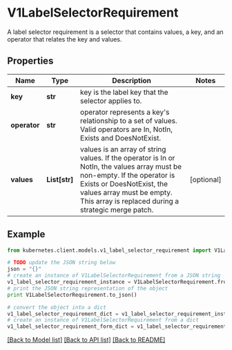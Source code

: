 # V1LabelSelectorRequirement

A label selector requirement is a selector that contains values, a key, and an operator that relates the key and values.

## Properties
Name | Type | Description | Notes
------------ | ------------- | ------------- | -------------
**key** | **str** | key is the label key that the selector applies to. | 
**operator** | **str** | operator represents a key&#39;s relationship to a set of values. Valid operators are In, NotIn, Exists and DoesNotExist. | 
**values** | **List[str]** | values is an array of string values. If the operator is In or NotIn, the values array must be non-empty. If the operator is Exists or DoesNotExist, the values array must be empty. This array is replaced during a strategic merge patch. | [optional] 

## Example

```python
from kubernetes.client.models.v1_label_selector_requirement import V1LabelSelectorRequirement

# TODO update the JSON string below
json = "{}"
# create an instance of V1LabelSelectorRequirement from a JSON string
v1_label_selector_requirement_instance = V1LabelSelectorRequirement.from_json(json)
# print the JSON string representation of the object
print V1LabelSelectorRequirement.to_json()

# convert the object into a dict
v1_label_selector_requirement_dict = v1_label_selector_requirement_instance.to_dict()
# create an instance of V1LabelSelectorRequirement from a dict
v1_label_selector_requirement_form_dict = v1_label_selector_requirement.from_dict(v1_label_selector_requirement_dict)
```
[[Back to Model list]](../README.md#documentation-for-models) [[Back to API list]](../README.md#documentation-for-api-endpoints) [[Back to README]](../README.md)


